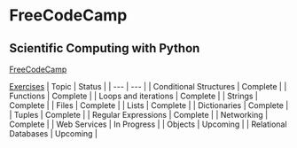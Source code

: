 # FreeCodeCamp

## Scientific Computing with Python
[FreeCodeCamp](https://www.freecodecamp.org/learn/scientific-computing-with-python)

[Exercises](https://www.py4e.com/lessons)
| Topic | Status |
| --- | --- |
| Conditional Structures | Complete |
| Functions | Complete |
| Loops and iterations | Complete |
| Strings | Complete |
| Files | Complete |
| Lists | Complete |
| Dictionaries | Complete |
| Tuples | Complete |
| Regular Expressions | Complete |
| Networking | Complete |
| Web Services | In Progress |
| Objects | Upcoming |
| Relational Databases | Upcoming |
